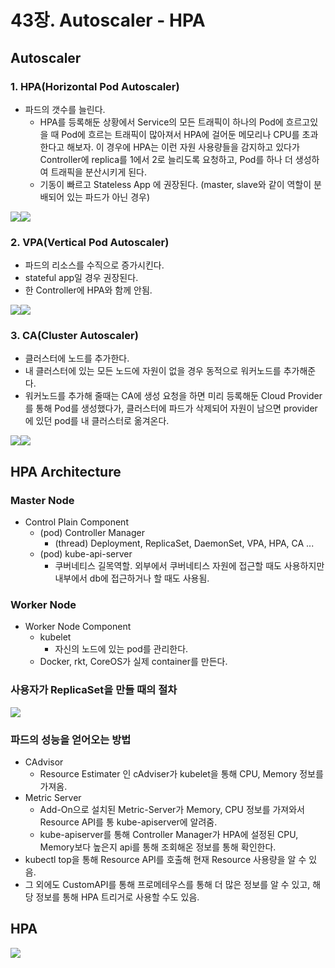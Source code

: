 # 43장. Autoscaler - HPA

## Autoscaler

### 1. HPA(Horizontal Pod Autoscaler)

* 파드의 갯수를 늘린다.
  * HPA를 등록해둔 상황에서 Service의 모든 트래픽이 하나의 Pod에 흐르고있을 때 Pod에 흐르는 트래픽이 많아져서 HPA에 걸어둔 메모리나 CPU를 초과한다고 해보자. 이 경우에 HPA는 이런 자원 사용량들을 감지하고 있다가 Controller에 replica를 1에서 2로 늘리도록 요청하고, Pod를 하나 더 생성하여 트래픽을 분산시키게 된다.
  * 기동이 빠르고 Stateless App 에 권장된다. (master, slave와 같이 역할이 분배되어 있는 파드가 아닌 경우)&#x20;

![](<../../.gitbook/assets/image (197).png>)![](<../../.gitbook/assets/image (192).png>)



### 2. VPA(Vertical Pod Autoscaler)

* 파드의 리소스를 수직으로 증가시킨다.
* stateful app일 경우 권장된다.
* 한 Controller에 HPA와 함께 안됨.

![](<../../.gitbook/assets/image (196).png>)![](<../../.gitbook/assets/image (191).png>)

### 3. CA(Cluster Autoscaler)

* 클러스터에 노드를 추가한다.
* 내 클러스터에 있는 모든 노드에 자원이 없을 경우 동적으로 워커노드를 추가해준다.
* 워커노드를 추가해 줄때는 CA에 생성 요청을 하면 미리 등록해둔 Cloud Provider를 통해 Pod를 생성했다가, 클러스터에 파드가 삭제되어 자원이 남으면 provider에 있던 pod를 내 클러스터로 옮겨온다.

![](<../../.gitbook/assets/image (195) (1).png>)![](<../../.gitbook/assets/image (190).png>)

## HPA Architecture

### Master Node

* Control Plain Component
  * (pod) Controller Manager
    * (thread) Deployment, ReplicaSet, DaemonSet, VPA, HPA, CA ...&#x20;
  * (pod) kube-api-server
    * 쿠버네티스 길목역할. 외부에서 쿠버네티스 자원에 접근할 때도 사용하지만 내부에서 db에 접근하거나 할 때도 사용됨.

### Worker Node

* Worker Node Component
  * kubelet
    * 자신의 노드에 있는 pod를 관리한다.
  * Docker, rkt, CoreOS가 실제 container를 만든다.

### 사용자가 ReplicaSet을 만들 때의 절차

![](<../../.gitbook/assets/image (198).png>)

### 파드의 성능을 얻어오는 방법

* CAdvisor
  * Resource Estimater 인 cAdviser가 kubelet을 통해 CPU, Memory 정보를 가져옴.
* Metric Server
  * Add-On으로 설치된 Metric-Server가 Memory, CPU 정보를 가져와서 Resource API를 통 kube-apiserver에 알려줌.
  * kube-apiserver를 통해 Controller Manager가 HPA에 설정된 CPU, Memory보다 높은지 api를 통해 조회해온 정보를 통해 확인한다.
* kubectl top을 통해 Resource API를 호출해 현재 Resource 사용량을 알 수 있음.
* 그 외에도 CustomAPI를 통해 프로메테우스를 통해 더 많은 정보를 알 수 있고, 해당 정보를 통해 HPA 트리거로 사용할 수도 있음.

## HPA

![](<../../.gitbook/assets/image (195).png>)

